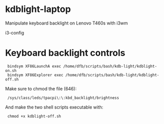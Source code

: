 # kdblight-laptop
Manipulate keyboard backlight on Lenovo T460s with i3wm

i3-config
# Keyboard backlight controls
``` 
 bindsym XF86LaunchA exec /home/dfb/scripts/bash/kdb-light/kdblight-on.sh
 bindsym XF86Explorer exec /home/dfb/scripts/bash/kdb-light/kdblight-off.sh
```

Make sure to chmod the file (646):
```
 /sys/class/leds/tpacpi\:\:kbd_backlight/brightness
```
And make the two shell scripts executable with:
``` 
 chmod +x kdblight-off.sh
```
